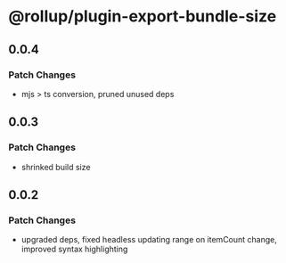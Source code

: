 # @rollup/plugin-export-bundle-size

## 0.0.4

### Patch Changes

-   mjs > ts conversion, pruned unused deps

## 0.0.3

### Patch Changes

-   shrinked build size

## 0.0.2

### Patch Changes

-   upgraded deps, fixed headless updating range on itemCount change, improved syntax highlighting
